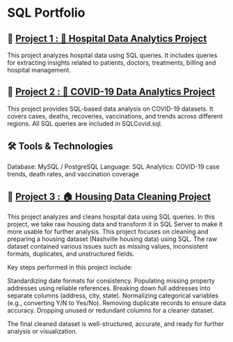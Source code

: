 # SQL Portfolio

## 📌 [Project 1 : 🏥 Hospital Data Analytics Project](https://github.com/srnpsd-afk/SQL-Portfolio/blob/main/HOSPITAL.sql)

This project analyzes hospital data using SQL queries.
It includes queries for extracting insights related to patients, doctors, treatments, billing and hospital management.






## 📌 [Project 2 : 🦠 COVID-19 Data Analytics Project](https://github.com/srnpsd-afk/SQL-Portfolio/blob/main/SQLCovid19.sql)

This project provides SQL-based data analysis on COVID-19 datasets.
It covers cases, deaths, recoveries, vaccinations, and trends across different regions.
All SQL queries are included in SQLCovid.sql.

## 🛠️ Tools & Technologies
Database: MySQL / PostgreSQL
Language: SQL
Analytics: COVID-19 case trends, death rates, and vaccination coverage






## 📌 [Project 3 : 🏠 Housing Data Cleaning Project](https://github.com/srnpsd-afk/SQL-Portfolio/blob/main/nashville.sql)

This project analyzes and cleans hospital data using SQL queries.
In this project, we take raw housing data and transform it in SQL Server to make it
more usable for further analysis.
This project focuses on cleaning and preparing a housing dataset (Nashville housing data) using SQL. The raw dataset contained various issues such as missing values, inconsistent formats, duplicates, and unstructured fields.

Key steps performed in this project include:

Standardizing date formats for consistency.
Populating missing property addresses using reliable references.
Breaking down full addresses into separate columns (address, city, state).
Normalizing categorical variables (e.g., converting Y/N to Yes/No).
Removing duplicate records to ensure data accuracy.
Dropping unused or redundant columns for a cleaner dataset.

The final cleaned dataset is well-structured, accurate, and ready for further analysis or visualization.
